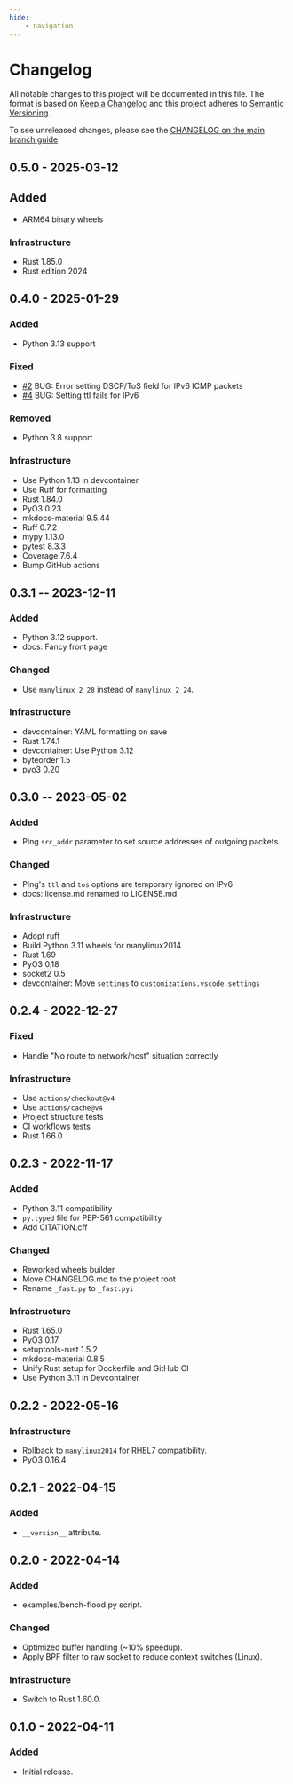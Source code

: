 ```yaml
---
hide:
    - navigation
---
```

# Changelog

All notable changes to this project will be documented in this file.
The format is based on [Keep a Changelog](https://keepachangelog.com/en/1.0.0/)
and this project adheres to [Semantic Versioning](https://semver.org/spec/v2.0.0.html).

To see unreleased changes, please see the [CHANGELOG on the main branch guide](https://github.com/gufolabs/gufo_ping/blob/main/CHANGELOG.md).

## 0.5.0 - 2025-03-12

## Added

* ARM64 binary wheels

### Infrastructure

* Rust 1.85.0
* Rust edition 2024

## 0.4.0 - 2025-01-29

### Added

* Python 3.13 support

### Fixed

* [#2][#2] BUG: Error setting DSCP/ToS field for IPv6 ICMP packets
* [#4][#4] BUG: Setting ttl fails for IPv6

### Removed

* Python 3.8 support

### Infrastructure

* Use Python 1.13 in devcontainer
* Use Ruff for formatting
* Rust 1.84.0
* PyO3 0.23
* mkdocs-material 9.5.44
* Ruff 0.7.2
* mypy 1.13.0
* pytest 8.3.3
* Coverage 7.6.4
* Bump GitHub actions

## 0.3.1 -- 2023-12-11

### Added

* Python 3.12 support.
* docs: Fancy front page

### Changed

* Use `manylinux_2_28` instead of `manylinux_2_24`.

### Infrastructure

* devcontainer: YAML formatting on save
* Rust 1.74.1
* devcontainer: Use Python 3.12
* byteorder 1.5
* pyo3 0.20

## 0.3.0 -- 2023-05-02

### Added

* Ping `src_addr` parameter to set source addresses of outgoing packets.

### Changed

* Ping's `ttl` and `tos` options are temporary ignored on IPv6
* docs: license.md renamed to LICENSE.md

### Infrastructure

* Adopt ruff
* Build Python 3.11 wheels for manylinux2014
* Rust 1.69
* PyO3 0.18
* socket2 0.5
* devcontainer: Move `settings` to `customizations.vscode.settings`

## 0.2.4 - 2022-12-27

### Fixed

* Handle "No route to network/host" situation correctly

### Infrastructure

* Use `actions/checkout@v4`
* Use `actions/cache@v4`
* Project structure tests
* CI workflows tests
* Rust 1.66.0

## 0.2.3 - 2022-11-17

### Added

* Python 3.11 compatibility
* `py.typed` file for PEP-561 compatibility
* Add CITATION.cff

### Changed

* Reworked wheels builder
* Move CHANGELOG.md to the project root
* Rename `_fast.py` to `_fast.pyi`

### Infrastructure

* Rust 1.65.0
* PyO3 0.17
* setuptools-rust 1.5.2
* mkdocs-material 0.8.5
* Unify Rust setup for Dockerfile and GitHub CI
* Use Python 3.11 in Devcontainer

## 0.2.2 - 2022-05-16

### Infrastructure

* Rollback to `manylinux2014` for RHEL7 compatibility.
* PyO3 0.16.4

## 0.2.1 - 2022-04-15

### Added

* `__version__` attribute.

## 0.2.0 - 2022-04-14

### Added

* examples/bench-flood.py script.

### Changed

* Optimized buffer handling (~10% speedup).
* Apply BPF filter to raw socket to reduce context switches (Linux).

### Infrastructure

* Switch to Rust 1.60.0.

## 0.1.0 - 2022-04-11

### Added

* Initial release.

[#2]: https://github.com/gufolabs/gufo_ping/issues/2
[#4]: https://github.com/gufolabs/gufo_ping/issues/4